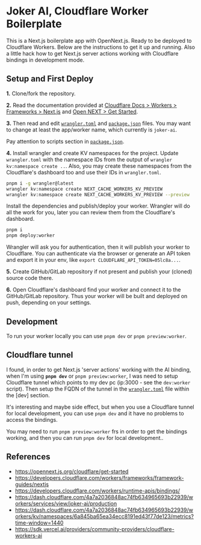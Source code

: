 # Joker AI, Cloudflare Worker Boilerplate

This is a Next.js boilerplate app with OpenNext.js. Ready to be deployed to Cloudflare Workers. Below are the instructions to get it up and running. Also a little hack how to get Next.js server actions working with Cloudflare bindings in development mode.

## Setup and First Deploy

**1.** Clone/fork the repository.

**2.** Read the documentation provided at [Cloudflare Docs > Workers > Frameworks > Next.js](https://developers.cloudflare.com/workers/frameworks/framework-guides/nextjs) and [Open NEXT > Get Started](https://opennext.js.org/cloudflare/get-started).

**3.** Then read and edit [`wrangler.toml`](./wrangler.toml) and [`package.json`](./package.json) files. You may want to change at least the app/worker name, which currently is `joker-ai`.

Pay attention to scripts section in [`package.json`](./package.json).

**4.** Install wrangler and create KV namespaces for the project. Update `wrangler.toml` with the namespace IDs from the output of `wrangler kv:namespace create ..`. Also, you may create these namespaces from the Cloudflare's dashboard too and use their IDs in `wrangler.toml`.

```bash
pnpm i -g wrangler@latest
wrangler kv:namespace create NEXT_CACHE_WORKERS_KV_PREVIEW
wrangler kv:namespace create NEXT_CACHE_WORKERS_KV_PREVIEW --preview
```

Install the dependencies and publish/deploy your worker. Wrangler will do all the work for you, later you can review them from the Cloudflare's dashboard.

```bash
pnpm i
pnpm deploy:worker
```

Wrangler will ask you for authentication, then it will publish your worker to Cloudflare. You can authenticate via the browser or generate an API token and export it in your env, like `export CLOUDFLARE_API_TOKEN=05lc8a...`.

**5.** Create GitHub/GitLab repository if not present and publish your (cloned) source code there.

**6.** Open Cloudflare's dashboard find your worker and connect it to the GitHub/GitLab repository. Thus your worker will be built and deployed on push, depending on your settings.

## Development

To run your worker locally you can use `pnpm dev` or `pnpm preview:worker`.

## Cloudflare tunnel

I found, in order to get Next.js 'server actions' working with the AI binding, when I'm using **`pnpm dev`** or `pnpm preview:worker`, I was need to setup Cloudflare tunnel which points to my dev pc (ip:3000 - see the `dev:worker` script). Then setup the FQDN of the tunnel in the [`wrangler.toml`](./wrangler.toml) file within the [dev] section.

It's interesting and maybe side effect, but when you use a Cloudflare tunnel for local development, you can use `pnpm dev` and it have no problems to access the bindings.

You may need to run `pnpm preview:worker` frs in order to get the bindings working, and then you can run `pnpm dev` for local development..

## References

- <https://opennext.js.org/cloudflare/get-started>
- <https://developers.cloudflare.com/workers/frameworks/framework-guides/nextjs>
- <https://developers.cloudflare.com/workers/runtime-apis/bindings/>
- <https://dash.cloudflare.com/4a7a2036848ac74fb634965693b22939/workers/services/view/joker-ai/production>
- <https://dash.cloudflare.com/4a7a2036848ac74fb634965693b22939/workers/kv/namespaces/6a845ba65ea34ecc8191ed43f77de123/metrics?time-window=1440>
- <https://sdk.vercel.ai/providers/community-providers/cloudflare-workers-ai>
